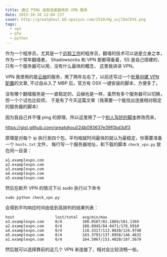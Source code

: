 ```yaml
---
title: 通过 PING 选取连接最快的 VPN 服务
date: 2015-10-26 22:04 CST
cover: http://greatghoul.b0.upaiyun.com/1510/Hg_xujlDoCDtE.png
tags:
  - vpn
  - gfw
  - python
---
```


作为一个程序员，尤其是一个[远程工作]的程序员，翻墙的技术可以说是立身之本，作为一个常年翻墙者，
Shadowsocks 和 VPN 那都得备着，SS 是自己搭建的，只有一个服务器可以用，没有什么最快的概念，
这里我讲讲 VPN。

VPN 我使用的是[云梯]的服务，用了两年左右了，以前还写过一个[批量创建 VPN 配置][1]的文章,
不过自从入了 MBP 后，官方有 OSX 一键安装的脚本，方便多了。

没有哪个翻墙服务是一一直稳定的，云梯也是一样，虽然有多个服务器可以切换，但一个个试也比较烦，
于是有了今天这篇文章（我需要一个能找出连接相对稳定的服务器的脚本）

因为我自己并不懂 ping 的原理，所以这里用了一个[别人写好的脚本][2]修改而来，

<https://gist.github.com/greatghoul/24b093637e39f0bd3df3>

原理是对每个 ip 执行发四个包，平均咱就时间最快的就认为最稳定，你需要准备一个 `hosts.txt` 文件，
每行写一个服务器地址，和下载的脚本 `check_vpn.py` 放在同一目录：

    a1.examplevpn.com
    a2.examplevpn.com
    a3.examplevpn.com
    a4.examplevpn.com
    a5.examplevpn.com

然后在断开 VPN 的情况下以 sudo 执行以下命令

    sudo python check_vpn.py

会得到平均响应时间由低到高排列的结果列表：

    host                  lost/total  avg/min/max
    a3.examplevpn.com     0/4         108.0587/82.1869/161.1369
    a2.examplevpn.com     0/4         108.8945/84.0471/178.5910
    a4.examplevpn.com     0/4         118.3317/113.8020/124.9740
    a5.examplevpn.com     0/4         143.3793/137.8958/146.4632
    a1.examplevpn.com     0/4         164.5067/153.4820/187.5679

然后就可以选择靠前的这几个 VPN 来连接了，相对会比较流畅一些。


[远程工作]: http://yizaoyiwan.com/ "一早一晚社区"
[云梯]: http://igetvpn.com/?r=1de76f73ead0413e "云梯VPN"

[1]: http://g2w.me/2014/01/batch-create-vpn-config-files-with-python/
[2]: https://gist.github.com/pklaus/856268
